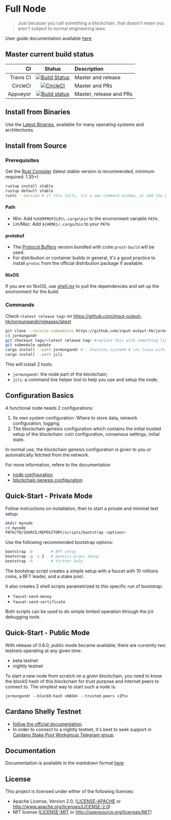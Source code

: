 # Full Node

> Just because you call something a blockchain, that doesn't mean you aren't subject to normal engineering laws.

User guide documentation available [here](https://input-output-hk.github.io/jormungandr)

## Master current build status

| CI | Status | Description |
|---:|:------:|:------------|
| Travis CI | [![Build Status](https://travis-ci.org/input-output-hk/jormungandr.svg?branch=master)](https://travis-ci.org/input-output-hk/jormungandr) | Master and release |
| CircleCI | [![CircleCI](https://circleci.com/gh/input-output-hk/jormungandr/tree/master.svg?style=svg)](https://circleci.com/gh/input-output-hk/jormungandr/tree/master) | Master and PRs |
| Appveyor | [![Build status](https://ci.appveyor.com/api/projects/status/1y5583gqc4xn8x3j/branch/master?svg=true)](https://ci.appveyor.com/project/NicolasDP/jormungandr/branch/master) | Master, release and PRs |

## Install from Binaries

Use the [Latest Binaries](https://github.com/input-output-hk/jormungandr/releases), available for many operating systems and architectures.

## Install from Source

### Prerequisites

Get the [Rust Compiler](https://www.rust-lang.org/tools/install) (latest stable version is recommended, minimum required: 1.35+)


```sh
rustup install stable
rustup default stable
rustc --version # if this fails, try a new command window, or add the path (see below)
```


#### Path

* Win: Add `%USERPROFILE%\.cargo\bin` to the  environment variable `PATH`.
* Lin/Mac: Add `${HOME}/.cargo/bin` to your `PATH`.

#### protobuf

* The [Protocol Buffers][protobuf] version bundled with crate `prost-build` will be used.
* For distribution or container builds in general, it's a good practice to install `protoc` from the official distribution package if available.

#### NixOS

If you are on NixOS, use [shell.nix](shell.nix) to pull the dependencies and set up the environment for the build.


[protobuf]: https://developers.google.com/protocol-buffers/

### Commands

Check `<latest release tag>` on https://github.com/input-output-hk/jormungandr/releases/latest

```sh
git clone --recurse-submodules https://github.com/input-output-hk/jormungandr
cd jormungandr
git checkout tags/<latest release tag> #replace this with something like v1.2.3
git submodule update
cargo install --path jormungandr # --features systemd # (on linux with systemd)
cargo install --path jcli
```


This will install 2 tools:

* `jormungandr`: the node part of the blockchain;
* `jcli`: a command line helper tool to help you use and setup the node;


## Configuration Basics

A functional node needs 2 configurations:

1. Its own system configuration: Where to store data, network configuration, logging.
2. The blockchain genesis configuration which contains the initial trusted setup of the blockchain:
   coin configuration, consensus settings, initial state.

In normal use, the blockchain genesis configuration is given to you or
automatically fetched from the network.

For more information, refere to the documentation
* [node configuration](https://input-output-hk.github.io/jormungandr/configuration/introduction.html)
* [blockchain genesis configuration](https://input-output-hk.github.io/jormungandr/advanced/introduction.html)

## Quick-Start - Private Mode

Follow instructions on installation, then to start a private and minimal
test setup:

```sh
mkdir mynode
cd mynode
PATH/TO/SOURCE/REPOSITORY/scripts/bootstrap <options>
```

Use the following recommended bootstrap options:

```sh
bootstrap -b        # BFT setup
bootstrap -g -s 2   # Genesis-praos setup
bootstrap -h        # further help
```
 
The bootstrap script creates a simple setup with a faucet with 10 millions
coins, a BFT leader, and a stake pool.

It also creates 2 shell scripts parametrized to this specific
run of bootstrap:

* `faucet-send-money`
* `faucet-send-certificate`

Both scripts can be used to do simple limited operation through the jcli debugging tools.

## Quick-Start - Public Mode
With release of 0.6.0, public mode became available; there are currently two testnets operating at any given time:
- beta testnet
- nightly testnet
 
To start a new node from scratch on a given blockchain, you need to know the
block0 hash of this blockchain for trust purpose and internet peers to connect
to. The simplest way to start such a node is:

    jormungandr --block0-hash <HASH> --trusted-peers <IPs>

## Cardano Shelly Testnet
    
* [follow the official documentation](https://testnet.iohkdev.io/cardano/shelley/).
* In order to connect to a nightly testnet, it's best to seek support in [Cardano Stake Pool Workgroup Telegram group](https://web.telegram.org/#/im?p=@CardanoStakePoolWorkgroup).

## Documentation

Documentation is available in the markdown format [here](doc/SUMMARY.md)

## License

This project is licensed under either of the following licenses:

 * Apache License, Version 2.0, ([LICENSE-APACHE](LICENSE-APACHE) or
   http://www.apache.org/licenses/LICENSE-2.0)
 * MIT license ([LICENSE-MIT](LICENSE-MIT) or
   http://opensource.org/licenses/MIT)
